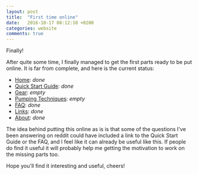 ```yaml
---
layout: post
title:  "First time online"
date:   2016-10-17 08:12:10 +0200
categories: website
comments: true
---
```


Finally!

After quite some time, I finally managed to get the first parts ready to be put
online. It is far from complete, and here is the current status:

- [Home]({{site.baseurl}}/): *done*
- [Quick Start Guide]({{site.baseurl}}/qsg): *done*
- [Gear]({{site.baseurl}}/gear): *empty*
- [Pumping Techniques]({{site.baseurl}}/techniques): *empty*
- [FAQ]({{site.baseurl}}/faq): *done*
- [Links]({{site.baseurl}}/links): *done*
- [About]({{site.baseurl}}/about): *done*

The idea behind putting this online as is is that some of the questions I've
been answering on reddit could have included a link to the Quick Start Guide or
the FAQ, and I feel like it can already be useful like this. If people do find
it useful it will probably help me getting the motivation to work on the
missing parts too.

Hope you'll find it interesting and useful, cheers!
